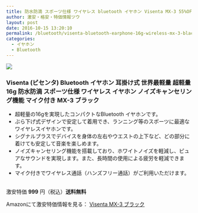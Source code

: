 ```yaml
---
title: 防水防滴 スポーツ仕様 ワイヤレス bluetooth イヤホン Visenta MX-3 55%OFF特価999円！送料無料！
author: 激安・格安・特価情報ツウ
layout: post
date: 2016-10-15 13:20:10
permalink: /bluetooth/visenta-bluetooth-earphone-16g-wireless-mx-3-black-999-amazon.html
categories:
  - イヤホン
  - Bluetooth
---
```


<div class="img-bg2 img_L">
<a  href="https://www.amazon.co.jp/gp/product/B01B7MVE0E/ref=as_li_qf_sp_asin_il?ie=UTF8&camp=247&creative=1211&creativeASIN=B01B7MVE0E&linkCode=as2&tag=tokkajohotsu-22" target="_blank"><img border="0" src="http://ws-fe.amazon-adsystem.com/widgets/q?_encoding=UTF8&ASIN=B01B7MVE0E&Format=_SL250_&ID=AsinImage&MarketPlace=JP&ServiceVersion=20070822&WS=1&tag=tokkajohotsu-22" ></a><img src="http://ir-jp.amazon-adsystem.com/e/ir?t=tokkajohotsu-22&l=as2&o=9&a=B01B7MVE0E" width="1" height="1" border="0" alt="" style="border:none !important; margin:0px !important;" />
</div>

### Visenta (ビセンタ) Bluetooth イヤホン 耳掛け式 世界最軽量 超軽量16g 防水防滴 スポーツ仕様 ワイヤレス イヤホン ノイズキャンセリング機能 マイク付き MX-3 ブラック
<!--more-->

* 超軽量の16gを実現したコンパクトなBluetooth イヤホンです。
* ぶら下げ式デザインで安定して着用でき、ランニング等のスポーツに最適なワイヤレスイヤホンです。
* シグナルプラスでデバイスを身体の左右やウエストの上下など、どの部分に着けても安定して音楽を楽しめます。
* ノイズキャンセリング機能を搭載しており、ホワイトノイズを軽減し、ピュアなサウンドを実現します。また、長時間の使用による疲労を軽減できます。
* マイク付きでワイヤレス通話（ハンズフリー通話）がご利用いただけます。

<br clear="all" />激安特価 <span class="tokka-price"><strong>999</strong></span> 円（税込）**送料無料**

Amazonにて激安特価情報を見る： <span class="fs150p"><a href="https://www.amazon.co.jp/gp/product/B01B7MVE0E/ref=as_li_qf_sp_asin_il?ie=UTF8&camp=247&creative=1211&creativeASIN=B01B7MVE0E&linkCode=as2&tag=tokkajohotsu-22" target="_blank">Visenta MX-3 ブラック</a></span>
